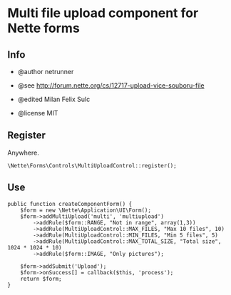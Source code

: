 # Multi file upload component for Nette forms

## Info

* @author netrunner
* @see http://forum.nette.org/cs/12717-upload-vice-souboru-file

* @edited Milan Felix Sulc
* @license MIT

## Register

Anywhere.

	\Nette\Forms\Controls\MultiUploadControl::register();

## Use

    public function createComponentForm() {
        $form = new \Nette\Application\UI\Form();
        $form->addMultiUpload('multi', 'multiupload')
            ->addRule($form::RANGE, "Not in range", array(1,3))
            ->addRule(MultiUploadControl::MAX_FILES, "Max 10 files", 10)
            ->addRule(MultiUploadControl::MIN_FILES, "Min 5 files", 5)
            ->addRule(MultiUploadControl::MAX_TOTAL_SIZE, "Total size", 1024 * 1024 * 10)
            ->addRule($form::IMAGE, "Only pictures");

        $form->addSubmit('Upload');
        $form->onSuccess[] = callback($this, 'process');
        return $form;
    }
